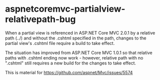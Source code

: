 # aspnetcoremvc-partialview-relativepath-bug
When a partial view is referenced in ASP.NET Core MVC 2.0.1 by a relative path (../) and without the .cshtml specified in the path, changes to the partial view's .cshtml file require a build to take effect.

The situation has improved from ASP.NET Core MVC 1.0.1 so that relative paths with .cshtml ending now work - however, relative path with no ".cshtml" still requires a new build for the changes to take effect.

This is material for https://github.com/aspnet/Mvc/issues/5574

